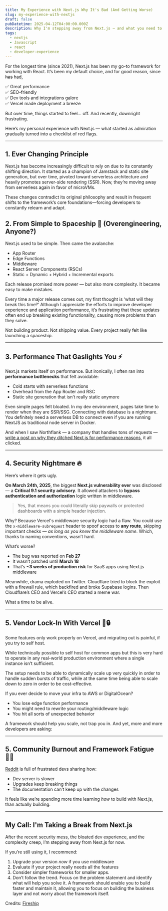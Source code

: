 ```yaml
---
title: My Experience with Next.js Why It's Bad (And Getting Worse)
slug: my-experience-with-nextjs
draft: false
pubDatetime: 2025-04-12T04:00:00.000Z
description: Why I'm stepping away from Next.js — and what you need to know about the middleware vulnerability.
tags:
  - nextjs
  - Javascript
  - react
  - developer-experience
---
```


For the longest time (since 2021), Next.js has been my go-to framework for working with React. It’s been my default choice, and for good reason, since ~~has~~ had,

✅ Great performance  
✅ SEO-friendly  
✅ Dev tools and integrations galore  
✅ Vercel made deployment a breeze  

But over time, things started to feel… off. And recently, downright frustrating.

Here’s my personal experience with Next.js — what started as admiration gradually turned into a checklist of red flags.

---

## 1. Ever Changing Principle

Next.js has become increasingly difficult to rely on due to its constantly shifting direction. It started as a champion of Jamstack and static site generation, but over time, pivoted toward serverless architecture and heavily promotes server-side rendering (SSR). Now, they’re moving away from serverless again in favor of microVMs.

These changes contradict its original philosophy and result in frequent shifts to the framework’s core foundations—forcing developers to constantly relearn and adapt.

## 2. From Simple to Spaceship 🚀 (Overengineering, Anyone?)

Next.js used to be simple. Then came the avalanche:

- App Router  
- Edge Functions  
- Middleware  
- React Server Components (RSCs)  
- Static + Dynamic + Hybrid + Incremental exports  

Each release promised more power — but also more complexity. It became easy to make mistakes.

Every time a major release comes out, my first thought is ‘what will they break this time?’ Although I appreciate the efforts to improve developer experience and application performance, it’s frustrating that these updates often end up breaking existing functionality, causing more problems than they solve.

Not building product. Not shipping value. Every project really felt like launching a spaceship.

---

## 3. Performance That Gaslights You ⚡️

Next.js markets itself on performance. But ironically, I often ran into **performance bottlenecks** that felt avoidable:

- Cold starts with serverless functions  
- Overhead from the App Router and RSC  
- Static site generation that isn’t really static anymore  

Even simple pages felt bloated. In my dev environment, pages take time to render when they are SSR/SSG. Connecting with database is a nightmare. You definitely need a serverless DB to connect even if you are running NextJS as traditional node server in Docker.


And when I saw Northflank — a company that handles tons of requests —[ write a post on why they ditched Next.js for performance reasons](https://northflank.com/blog/why-we-ditched-next-js-and-never-looked-back), it all clicked.

---

## 4. Security Nightmare 🔥

Here’s where it gets ugly.

**On March 24th, 2025**, the biggest **Next.js vulnerability ever** was disclosed — a **Critical 9.1 security advisory**. It allowed attackers to **bypass authentication and authorization** logic written in middleware.

> Yes, that means you could literally skip paywalls or protected dashboards with a simple header injection.

Why? Because Vercel's middleware security logic had a flaw. You could use the `x-middleware-subrequest` header to spoof access to **any route**, skipping important checks — *as long as you knew the middleware name*. Which, thanks to naming conventions, wasn’t hard.

What’s worse?

- The bug was reported on **Feb 27**
- It wasn’t patched until **March 18**
- That’s **~3 weeks of production risk** for SaaS apps using Next.js middleware

Meanwhile, drama exploded on Twitter. Cloudflare tried to block the exploit with a firewall rule, which backfired and broke Supabase logins. Then Cloudflare’s CEO and Vercel’s CEO started a meme war.

What a time to be alive.

---

## 5. Vendor Lock-In With Vercel 🧠🔒

Some features only work properly on Vercel, and migrating out is painful, if you try to self host.

While technically possible to self host for common apps but this is very hard to operate in any real-world production environment where a single instance isn’t sufficient.

The setup needs to be able to dynamically scale up very quickly in order to handle sudden bursts of traffic, while at the same time being able to scale down to zero in order to be cost-effective.

If you ever decide to move your infra to AWS or DigitalOcean?

- You lose edge function performance  
- You might need to rewrite your routing/middleware logic  
- You hit all sorts of unexpected behavior  

A framework should help you scale, not trap you in. And yet, more and more developers are asking:

---

## 5. Community Burnout and Framework Fatigue 😮‍💨

[Reddit](https://www.reddit.com/r/nextjs/comments/1fjluh2/we_are_finally_moved_out_of_nextjs/) is full of frustrated devs sharing how:

- Dev server is slower  
- Upgrades keep breaking things  
- The documentation can’t keep up with the changes  

It feels like we’re spending more time learning *how* to build with Next.js, than actually building.

---

## My Call: I'm Taking a Break from Next.js

After the recent security mess, the bloated dev experience, and the complexity creep, I’m stepping away from Next.js for now.

If you’re still using it, I recommend:

1. Upgrade your version *now* if you use middleware  
2. Evaluate if your project really needs all the features  
3. Consider simpler frameworks for smaller apps.
4. Don’t follow the trend. Focus on the problem statement and identify what will help you solve it. A framework should enable you to build faster and maintain it, allowing you to focus on building the business layer and not worry about the framework itself.

Credits: [Fireship](https://www.youtube.com/watch?v=AaCnBOqyvIM)
